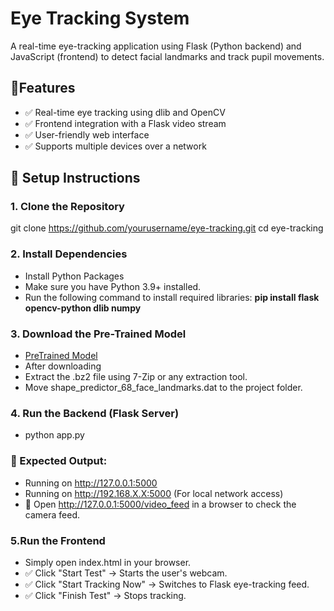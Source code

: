 # Eye Tracking System
A real-time eye-tracking application using Flask (Python backend) and JavaScript (frontend) to detect facial landmarks and track pupil movements.

## 🚀Features
- ✅ Real-time eye tracking using dlib and OpenCV
- ✅ Frontend integration with a Flask video stream
- ✅ User-friendly web interface
- ✅ Supports multiple devices over a network

## 📌 Setup Instructions
### 1. Clone the Repository  
git clone https://github.com/yourusername/eye-tracking.git  cd eye-tracking

### 2. Install Dependencies 
- Install Python Packages
- Make sure you have Python 3.9+ installed.
- Run the following command to install required libraries: **pip install flask opencv-python dlib numpy**

### 3. Download the Pre-Trained Model
- [PreTrained Model](https://github.com/davisking/dlib-models/blob/master/shape_predictor_68_face_landmarks.dat.bz2/)
- After downloading
- Extract the .bz2 file using 7-Zip or any extraction tool.
- Move shape_predictor_68_face_landmarks.dat to the project folder.

### 4. Run the Backend (Flask Server)
- python app.py
### 📌 Expected Output:
 - Running on http://127.0.0.1:5000
 -  Running on http://192.168.X.X:5000 (For local network access)
- 🚀 Open http://127.0.0.1:5000/video_feed in a browser to check the camera feed.

### 5.Run the Frontend
- Simply open index.html in your browser.
- ✅ Click "Start Test" → Starts the user's webcam.
- ✅ Click "Start Tracking Now" → Switches to Flask eye-tracking feed.
- ✅ Click "Finish Test" → Stops tracking.

